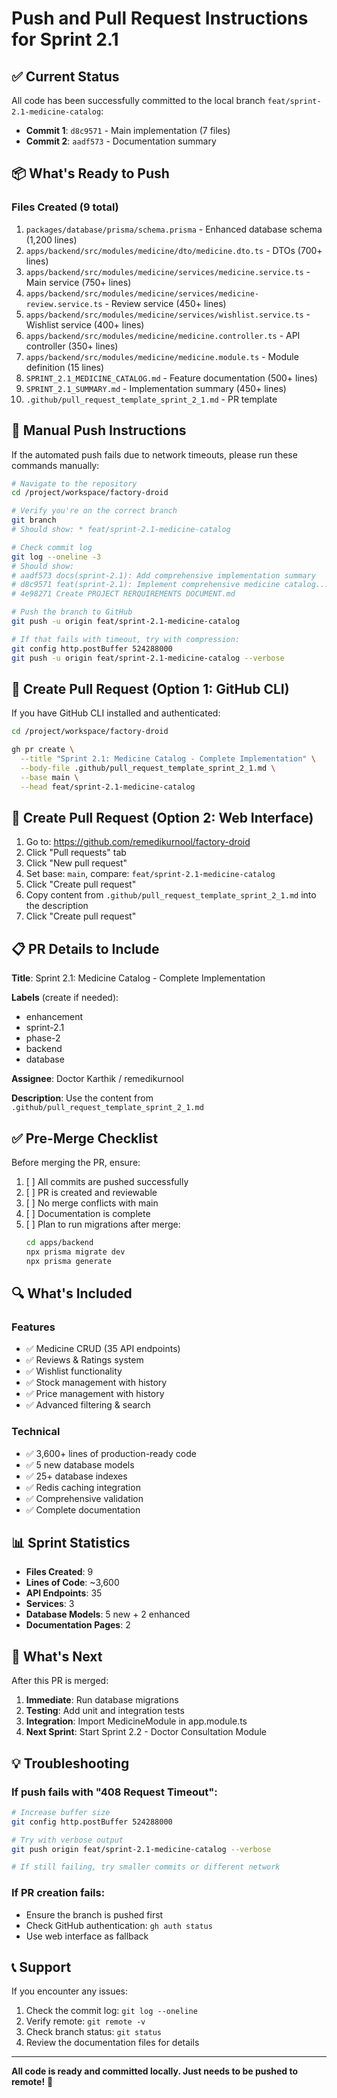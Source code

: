 # Push and Pull Request Instructions for Sprint 2.1

## ✅ Current Status

All code has been successfully committed to the local branch `feat/sprint-2.1-medicine-catalog`:

- **Commit 1**: `d8c9571` - Main implementation (7 files)
- **Commit 2**: `aadf573` - Documentation summary

## 📦 What's Ready to Push

### Files Created (9 total)
1. `packages/database/prisma/schema.prisma` - Enhanced database schema (1,200 lines)
2. `apps/backend/src/modules/medicine/dto/medicine.dto.ts` - DTOs (700+ lines)
3. `apps/backend/src/modules/medicine/services/medicine.service.ts` - Main service (750+ lines)
4. `apps/backend/src/modules/medicine/services/medicine-review.service.ts` - Review service (450+ lines)
5. `apps/backend/src/modules/medicine/services/wishlist.service.ts` - Wishlist service (400+ lines)
6. `apps/backend/src/modules/medicine/medicine.controller.ts` - API controller (350+ lines)
7. `apps/backend/src/modules/medicine/medicine.module.ts` - Module definition (15 lines)
8. `SPRINT_2.1_MEDICINE_CATALOG.md` - Feature documentation (500+ lines)
9. `SPRINT_2.1_SUMMARY.md` - Implementation summary (450+ lines)
10. `.github/pull_request_template_sprint_2_1.md` - PR template

## 🚀 Manual Push Instructions

If the automated push fails due to network timeouts, please run these commands manually:

```bash
# Navigate to the repository
cd /project/workspace/factory-droid

# Verify you're on the correct branch
git branch
# Should show: * feat/sprint-2.1-medicine-catalog

# Check commit log
git log --oneline -3
# Should show:
# aadf573 docs(sprint-2.1): Add comprehensive implementation summary
# d8c9571 feat(sprint-2.1): Implement comprehensive medicine catalog...
# 4e98271 Create PROJECT RERQUIREMENTS DOCUMENT.md

# Push the branch to GitHub
git push -u origin feat/sprint-2.1-medicine-catalog

# If that fails with timeout, try with compression:
git config http.postBuffer 524288000
git push -u origin feat/sprint-2.1-medicine-catalog --verbose
```

## 📝 Create Pull Request (Option 1: GitHub CLI)

If you have GitHub CLI installed and authenticated:

```bash
cd /project/workspace/factory-droid

gh pr create \
  --title "Sprint 2.1: Medicine Catalog - Complete Implementation" \
  --body-file .github/pull_request_template_sprint_2_1.md \
  --base main \
  --head feat/sprint-2.1-medicine-catalog
```

## 📝 Create Pull Request (Option 2: Web Interface)

1. Go to: https://github.com/remedikurnool/factory-droid
2. Click "Pull requests" tab
3. Click "New pull request"
4. Set base: `main`, compare: `feat/sprint-2.1-medicine-catalog`
5. Click "Create pull request"
6. Copy content from `.github/pull_request_template_sprint_2_1.md` into the description
7. Click "Create pull request"

## 📋 PR Details to Include

**Title**: Sprint 2.1: Medicine Catalog - Complete Implementation

**Labels** (create if needed):
- enhancement
- sprint-2.1
- phase-2
- backend
- database

**Assignee**: Doctor Karthik / remedikurnool

**Description**: Use the content from `.github/pull_request_template_sprint_2_1.md`

## ✅ Pre-Merge Checklist

Before merging the PR, ensure:

1. [ ] All commits are pushed successfully
2. [ ] PR is created and reviewable
3. [ ] No merge conflicts with main
4. [ ] Documentation is complete
5. [ ] Plan to run migrations after merge:
   ```bash
   cd apps/backend
   npx prisma migrate dev
   npx prisma generate
   ```

## 🔍 What's Included

### Features
- ✅ Medicine CRUD (35 API endpoints)
- ✅ Reviews & Ratings system
- ✅ Wishlist functionality
- ✅ Stock management with history
- ✅ Price management with history
- ✅ Advanced filtering & search

### Technical
- ✅ 3,600+ lines of production-ready code
- ✅ 5 new database models
- ✅ 25+ database indexes
- ✅ Redis caching integration
- ✅ Comprehensive validation
- ✅ Complete documentation

## 📊 Sprint Statistics

- **Files Created**: 9
- **Lines of Code**: ~3,600
- **API Endpoints**: 35
- **Services**: 3
- **Database Models**: 5 new + 2 enhanced
- **Documentation Pages**: 2

## 🎯 What's Next

After this PR is merged:

1. **Immediate**: Run database migrations
2. **Testing**: Add unit and integration tests
3. **Integration**: Import MedicineModule in app.module.ts
4. **Next Sprint**: Start Sprint 2.2 - Doctor Consultation Module

## 💡 Troubleshooting

### If push fails with "408 Request Timeout":

```bash
# Increase buffer size
git config http.postBuffer 524288000

# Try with verbose output
git push origin feat/sprint-2.1-medicine-catalog --verbose

# If still failing, try smaller commits or different network
```

### If PR creation fails:

- Ensure the branch is pushed first
- Check GitHub authentication: `gh auth status`
- Use web interface as fallback

## 📞 Support

If you encounter any issues:
1. Check the commit log: `git log --oneline`
2. Verify remote: `git remote -v`
3. Check branch status: `git status`
4. Review the documentation files for details

---

**All code is ready and committed locally. Just needs to be pushed to remote!** 🚀
